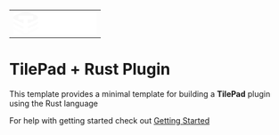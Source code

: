 <table>
<tr>
<td>
<img src="https://github.com/TilePad/tilepad-desktop/raw/main/assets/tilepad-logo.svg" width="150px">
</td>
</tr>
</table>

# TilePad + Rust Plugin

This template provides a minimal template for building a **TilePad** plugin using the Rust language

For help with getting started check out [Getting Started](https://tilepad.pages.dev/plugins/getting-started/)
